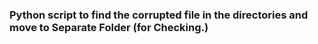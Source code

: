 ### Python script to find the corrupted file in the directories and move to Separate Folder (for Checking.)
